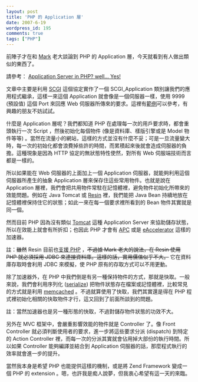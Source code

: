```yaml
---
layout: post
title: 'PHP 的 Application 層'
date: 2007-6-19
wordpress_id: 195
comments: true
tags: ["PHP"]
---
```


前陣子才在和 [Mark](http://blog.markplace.net/) 老大談論到 PHP 的 Application 層，今天就看到有人做出類似的東西了。

請參考： [Application Server in PHP? well… Yes!](http://blog.milkfarmsoft.com/?p=51)

文章中主要是利用 [SCGI](http://python.ca/scgi/) 這個協定實作了一個 SCGI_Application 類別讓我們的應用程式繼承，這樣一來這個 Application 就會像是一個伺服器一樣，使用 9999 (預設值) 這個 Port 來回應 Web 伺服器所傳來的要求。這裡有[範例](http://appserver-in-php.googlecode.com/svn/trunk/examples/scgi/)可以參考，有興趣的朋友不妨試試。 

什麼是 Application 層呢？我們都知道 PHP 在處理每一次的用戶要求時，都會重頭執行一次 Script ，然後初始化每個物件 (像是資料庫、樣版引擎或是 Model 物件等等) 。當然在流量小的網站，這樣的方式並沒有什麼不妥；可是一旦流量變大時，每一次的初始化都會浪費掉些許的時間，而累積起來後就會造成伺服器的負擔。這種現象是因為 HTTP 協定的無狀態特性使然，對所有 Web 伺服端技術而言都是一樣的。 

所以如果能在 Web 伺服器的上面加上一個 Application 伺服器，就能夠利用這個伺服器所產生的抽象 Application 層來保存住這些常用物件。也就是說在 Application 層裡，我們會把共用物件常駐在記憶體裡，避免物件初始化所帶來的效能問題。例如在 Java Tomcat 或 [Resin](http://www.caucho.com/resin-3.0/) 裡，我們能把 Java Bean 持續地放在記憶體裡保持住它的狀態；如此一來在每一個要求裡所看到的 Bean 物件其實就是同一個。

然而目前 PHP 因為沒有類似 [Tomcat](http://tomcat.apache.org/) 這種 Application Server 來協助儲存狀態，所以在效能上就會有所折扣；也因此 PHP 才會有 [APC](http://pecl.php.net/package/APC) 或是 [eAccelerator](http://eaccelerator.net/) 這樣的加速器。

註：<del>雖然</del> Resin 目前也[支援 PHP](http://www.caucho.com/resin-3.1/doc/quercus-resin-module.xtp) ，<del>不過據 Mark 老大的說法，在 Resin 使用 PHP 就必須採用 JDBC 來連接資料庫。這樣的話，實用價值似乎不大。</del> 它在資料庫存取時會利用 JDBC 來模擬，使 PHP 原有的存取方式可以不用更動。

除了加速器外，在 PHP 中我們倒是有另一種保持物件的方式，那就是快取。一般來說，我們會利用序列化 ([serialize](http://www.php.net/manual/en/function.serialize.php)) 把物件狀態存在檔案或記憶體裡，比較常見的方式就是利用 [memcached](http://danga.com/memcached/) 。不過就算使用了快取，我們其實還是得在 PHP 程式裡初始化相關的快取物件才行，這又回到了前面所談到的問題。

註：當然加速器也是另一種形態的快取，不過對儲存物件狀態的功效不大。

另外在 MVC 框架中，會嚴重影響效能的物件就是 Controller 了。像 Front Controller 就必須判斷使用者的要求，進一步將這些要求分派 (dispatch) 到特定的 Action Controller 裡，而每一次的分派其實就會佔用掉大部份的執行時間。所以如果 Controller 能夠編譯並結合到 Application 伺服器的話，那麼程式執行的效率就會進一步的提升。

當然我本身是希望 PHP 也能提供這樣的機制，或是將 Zend Framework 變成一個 PHP 的 extension 。嗯，也許我是痴人說夢，但我衷心希望有這一天的來臨。 
